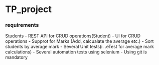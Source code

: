 # TP_project

### requirements

Students
         - REST API for  CRUD operations(Student)
         - UI for CRUD operations
	       - Supprot for Marks (Add, calcualate the average etc.)
         - Sort students by average mark
         - Several Unit tests(i. .eTest for average mark calculations)
         - Several automation tests using selenium
         - Using git is mandatory 

